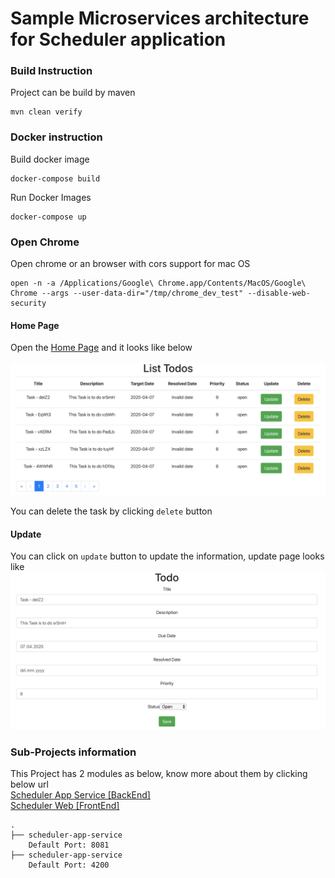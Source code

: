 # Sample Microservices architecture for Scheduler application 

### Build Instruction
Project can be build by maven 
````
mvn clean verify
````

### Docker instruction
Build docker image
````
docker-compose build
````
Run Docker Images
````
docker-compose up
````

### Open Chrome
Open chrome or an browser with cors support for mac OS
````
open -n -a /Applications/Google\ Chrome.app/Contents/MacOS/Google\ Chrome --args --user-data-dir="/tmp/chrome_dev_test" --disable-web-security
````
#### Home Page
Open the [Home Page](http://localhost:4200/) and it looks like below<br/><br/>
![](images/listOfDocuments.png)

You can delete the task by clicking `delete` button 
#### Update
You can click on `update` button to update the information, update page looks like
![](images/updateTodo.png)
<br/>
### Sub-Projects information
This Project has 2 modules as below, know more about them by clicking below url<br/> 
[Scheduler App Service [BackEnd]](scheduler-app-service/README.md)<br/>
[Scheduler Web [FrontEnd]](scheduler-web/README.md)
```
.
├── scheduler-app-service 
    Default Port: 8081
├── scheduler-app-service
    Default Port: 4200
```

